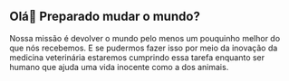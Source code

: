 ## Olá👋 Preparado mudar o mundo?

Nossa missão é devolver o mundo pelo menos um pouquinho melhor do que nós recebemos. E se pudermos fazer isso por meio da inovação da medicina veterinária estaremos cumprindo essa tarefa enquanto ser humano que ajuda uma vida inocente como a dos animais.

